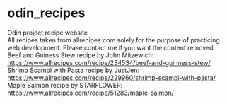 # odin_recipes
Odin project recipe website  
All recipes taken from allrecipes.com solely for the purpose of practicing web development. Please contact me if you want the content removed.  
Beef and Guiness Stew recipe by John Mitzewich: https://www.allrecipes.com/recipe/234534/beef-and-guinness-stew/  
Shrimp Scampi with Pasta recipe by JustJen: https://www.allrecipes.com/recipe/229960/shrimp-scampi-with-pasta/  
Maple Salmon recipe by STARFLOWER: https://www.allrecipes.com/recipe/51283/maple-salmon/  
